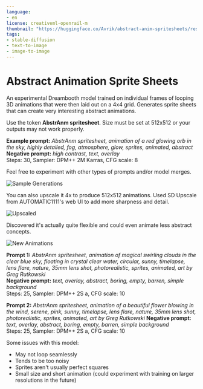 ```yaml
---
language:
- en
license: creativeml-openrail-m
thumbnail: "https://huggingface.co/Avrik/abstract-anim-spritesheets/resolve/main/AnimationGrid.gif"
tags:
- stable-diffusion
- text-to-image
- image-to-image
---
```

# Abstract Animation Sprite Sheets

An experimental Dreambooth model trained on individual frames of looping 3D animations that were then laid out on a 4x4 grid. Generates sprite sheets that can create very interesting abstract animations.

Use the token **AbstrAnm spritesheet**. Size must be set at 512x512 or your outputs may not work properly.

**Example prompt:** <i>AbstrAnm spritesheet, animation of a red glowing orb in the sky, highly detailed, fog, atmosphere, glow, sprites, animated, abstract</i>
<br>
**Negative prompt:** <i>high contrast, text, overlay</i>
<br>
Steps: 30, Sampler: DPM++ 2M Karras, CFG scale: 8

Feel free to experiment with other types of prompts and/or model merges.

![Sample Generations](https://huggingface.co/Avrik/abstract-anim-spritesheets/resolve/main/AnimationGrid.gif)

You can also upscale it 4x to produce 512x512 animations. Used SD Upscale from AUTOMATIC1111's web UI to add more sharpness and detail.

![Upscaled](https://huggingface.co/Avrik/abstract-anim-spritesheets/resolve/main/AnimationGridUpscale.gif)

Discovered it's actually quite flexible and could even animate less abstract concepts.

![New Animations](https://huggingface.co/Avrik/abstract-anim-spritesheets/resolve/main/natureanims.gif)

**Prompt 1:** <i>AbstrAnm spritesheet, animation of magical swirling clouds in the clear blue sky, floating in crystal clear water, circular, sunny, timelapse, lens flare, nature, 35mm lens shot, photorealistic, sprites, animated, art by Greg Rutkowski</i>
<br>
**Negative prompt:** <i>text, overlay, abstract, boring, empty, barren, simple background</i>
<br>
Steps: 25, Sampler: DPM++ 2S a, CFG scale: 10

**Prompt 2:** <i>AbstrAnm spritesheet, animation of a beautiful flower blowing in the wind, serene, pink, sunny, timelapse, lens flare, nature, 35mm lens shot, photorealistic, sprites, animated, art by Greg Rutkowski</i>
**Negative prompt:** <i>text, overlay, abstract, boring, empty, barren, simple background</i>
<br>
Steps: 25, Sampler: DPM++ 2S a, CFG scale: 10

Some issues with this model:
- May not loop seamlessly
- Tends to be too noisy
- Sprites aren't usually perfect squares
- Small size and short animation (could experiment with training on larger resolutions in the future)